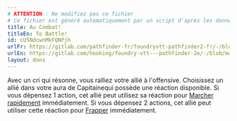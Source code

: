 ```yaml
---
# ATTENTION : Ne modifiez pas ce fichier
# Ce fichier est généré automatiquement par un script d'après les données du module Foundry VTT officiel et de sa traduction
title: Au Combat!
titleEn: To Battle!
id: cU5NdcwnMkFQNPjh
urlFr: https://gitlab.com/pathfinder-fr/foundryvtt-pathfinder2-fr/-/blob/master/data/feats/cU5NdcwnMkFQNPjh.htm
urlEn: https://gitlab.com/hooking/foundry-vtt---pathfinder-2e/-/blob/master/packs/data/feats.db/to-battle.json
layout: dons
---
```

Avec un cri qui résonne, vous ralliez votre allié à l'offensive. Choisissez un allié dans votre aura de Capitainequi possède une réaction disponible. Si vous dépensez 1 action, cet allié peut utilisez sa réaction pour [Marcher rapidement](../actions/marcher-rapidement.md) immédiatement. Si vous dépensez 2 actions, cet allié peut utiliser cette réaction pour [Frapper](../actions/frapper.md) immédiatement.
